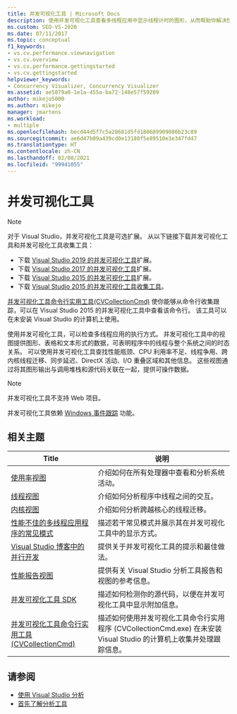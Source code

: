 ```yaml
---
title: 并发可视化工具 | Microsoft Docs
description: 使用并发可视化工具查看多线程应用中显示线程计时的图形，从而帮助你解决性能问题。
ms.custom: SEO-VS-2020
ms.date: 07/11/2017
ms.topic: conceptual
f1_keywords:
- vs.cv.performance.viewnavigation
- vs.cv.overview
- vs.cv.performance.gettingstarted
- vs.cv.gettingstarted
helpviewer_keywords:
- Concurrency Visualizer, Concurrency Visualizer
ms.assetid: ae5879a0-1e1a-455a-ba72-148e57f59289
author: mikejo5000
ms.author: mikejo
manager: jmartens
ms.workload:
- multiple
ms.openlocfilehash: becd44d5f7c5a28681d5fd180689909086b23c89
ms.sourcegitcommit: ae6d47b09a439cd0e13180f5e89510e3e347fd47
ms.translationtype: HT
ms.contentlocale: zh-CN
ms.lasthandoff: 02/08/2021
ms.locfileid: "99941055"
---
```

# <a name="concurrency-visualizer"></a>并发可视化工具

> [!NOTE]
> 对于 Visual Studio，并发可视化工具是可选扩展。 从以下链接下载并发可视化工具和并发可视化工具收集工具：
>
> - 下载 [Visual Studio 2019 的并发可视化工具](https://marketplace.visualstudio.com/items?itemName=Diagnostics.DiagnosticsConcurrencyVisualizer2019#overview)扩展。
> - 下载 [Visual Studio 2017 的并发可视化工具](https://marketplace.visualstudio.com/items?itemName=VisualStudioProductTeam.ConcurrencyVisualizer2017#overview)扩展。
> - 下载 [Visual Studio 2015 的并发可视化工具](https://marketplace.visualstudio.com/items?itemName=Diagnostics.ConcurrencyVisualizerforVisualStudio2015)扩展。
> - 下载 [Visual Studio 2015 的并发可视化工具收集工具](https://www.microsoft.com/download/details.aspx?id=49103)。
>
> [并发可视化工具命令行实用工具(CVCollectionCmd)](../profiling/concurrency-visualizer-command-line-utility-cvcollectioncmd.md) 使你能够从命令行收集跟踪，可以在 Visual Studio 2015 的并发可视化工具中查看该命令行。 该工具可以在未安装 Visual Studio 的计算机上使用。

使用并发可视化工具，可以检查多线程应用的执行方式。 并发可视化工具中的视图提供图形、表格和文本形式的数据，可表明程序中的线程与整个系统之间的时态关系。 可以使用并发可视化工具查找性能瓶颈、CPU 利用率不足、线程争用、跨内核线程迁移、同步延迟、DirectX 活动、I/O 重叠区域和其他信息。 这些视图通过将其图形输出与调用堆栈和源代码关联在一起，提供可操作数据。

> [!NOTE]
> 并发可视化工具不支持 Web 项目。

并发可视化工具依赖 [Windows 事件跟踪](/windows/win32/etw/event-tracing-portal) 功能。

## <a name="related-topics"></a>相关主题

|Title|说明|
|-----------|-----------------|
|[使用率视图](../profiling/utilization-view.md)|介绍如何在所有处理器中查看和分析系统活动。|
|[线程视图](../profiling/threads-view-parallel-performance.md)|介绍如何分析程序中线程之间的交互。|
|[内核视图](../profiling/cores-view.md)|介绍如何分析跨越核心的线程迁移。|
|[性能不佳的多线程应用程序的常见模式](../profiling/common-patterns-for-poorly-behaved-multithreaded-applications.md)|描述若干常见模式并展示其在并发可视化工具中的显示方式。|
|[Visual Studio 博客中的并行开发](/archive/blogs/visualizeparallel/)|提供关于并发可视化工具的提示和最佳做法。|
|[性能报告视图](../profiling/performance-report-views.md)|提供有关 Visual Studio 分析工具报告和视图的参考信息。|
|[并发可视化工具 SDK](../profiling/concurrency-visualizer-sdk.md)|描述如何检测你的源代码，以便在并发可视化工具中显示附加信息。|
|[并发可视化工具命令行实用工具 (CVCollectionCmd)](../profiling/concurrency-visualizer-command-line-utility-cvcollectioncmd.md)|描述如何使用并发可视化工具命令行实用程序 (CVCollectionCmd.exe) 在未安装 Visual Studio 的计算机上收集并处理跟踪信息。|

## <a name="see-also"></a>请参阅

- [使用 Visual Studio 分析](../profiling/index.yml)
- [首先了解分析工具](../profiling/profiling-feature-tour.md)